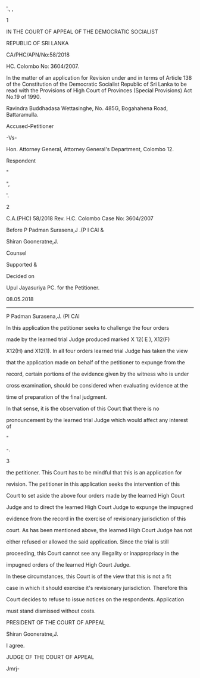 '., ,

1

IN THE COURT OF APPEAL OF THE DEMOCRATIC SOCIALIST

REPUBLIC OF SRI LANKA

CA/PHC/APN/No:58/2018

HC. Colombo No: 3604/2007.

In the matter of an application for Revision under and in terms of Article 138 of the Constitution of the Democratic Socialist Republic of Sri Lanka to be read with the Provisions of High Court of Provinces (Special Provisions) Act No.19 of 1990.

Ravindra Buddhadasa Wettasinghe, No. 485G, Bogahahena Road, Battaramulla.

Accused-Petitioner

-Vs-

Hon. Attorney General, Attorney General's Department, Colombo 12.

Respondent

"

",

'.

2

C.A.(PHC) 58/2018 Rev. H.C. Colombo Case No: 3604/2007

Before P Padman Surasena,J .(P I CAl &

Shiran Gooneratne,J.

Counsel

Supported &

Decided on

Upul Jayasuriya PC. for the Petitioner.

08.05.2018

**********

P Padman Surasena,J. (PI CAl

In this application the petitioner seeks to challenge the four orders

made by the learned trial Judge produced marked X 12( E ), X12(F)

X12(H) and X12(1). In all four orders learned trial Judge has taken the view

that the application made on behalf of the petitioner to expunge from the

record, certain portions of the evidence given by the witness who is under

cross examination, should be considered when evaluating evidence at the

time of preparation of the final judgment.

In that sense, it is the observation of this Court that there is no

pronouncement by the learned trial Judge which would affect any interest of

"

-.

3

the petitioner. This Court has to be mindful that this is an application for

revision. The petitioner in this application seeks the intervention of this

Court to set aside the above four orders made by the learned High Court

Judge and to direct the learned High Court Judge to expunge the impugned

evidence from the record in the exercise of revisionary jurisdiction of this

court. As has been mentioned above, the learned High Court Judge has not

either refused or allowed the said application. Since the trial is still

proceeding, this Court cannot see any illegality or inappropriacy in the

impugned orders of the learned High Court Judge.

In these circumstances, this Court is of the view that this is not a fit

case in which it should exercise it's revisionary jurisdiction. Therefore this

Court decides to refuse to issue notices on the respondents. Application

must stand dismissed without costs.

PRESIDENT OF THE COURT OF APPEAL

Shiran Gooneratne,J.

I agree.

JUDGE OF THE COURT OF APPEAL

Jmrj-